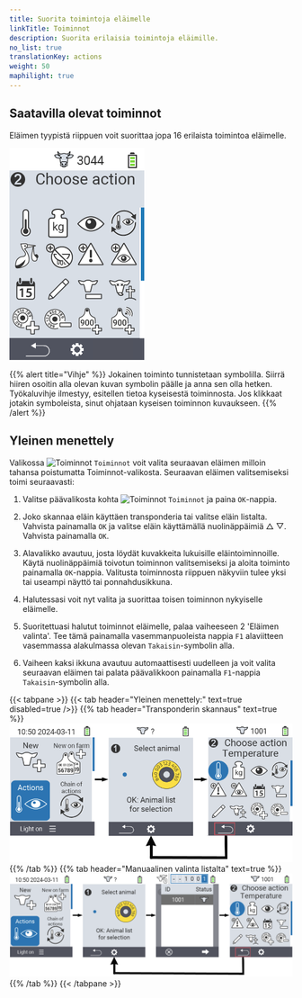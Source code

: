 ```yaml
---
title: Suorita toimintoja eläimelle
linkTitle: Toiminnot
description: Suorita erilaisia toimintoja eläimille.
no_list: true
translationKey: actions
weight: 50
maphilight: true
---
```

## Saatavilla olevat toiminnot

Eläimen tyypistä riippuen voit suorittaa jopa 16 erilaista toimintoa eläimelle.


<img src="images/menu2.png" alt="VitalControl Actions" title="Toiminnot" usemap="#workmap" class="maphilight" />

<map name="workmap">
  <area shape="rect" coords="3,100,60,165" alt="Lämpötila" title="Mittaa kuume eläimiltäsi&#10;Hiiren klikkaus: avaa dokumentaatio" href="/fi/docs/actions/measure-temperature/">
  <area shape="rect" coords="60,100,118,165" alt="Punnitus" title="Kirjaa eläintesi paino&#10;Hiiren klikkaus: avaa dokumentaatio" href="/fi/docs/actions/record-weight/">
  <area shape="rect" coords="118,100,174,165" alt="Arviointi" title="Arvioi eläimesi&#10;Hiiren klikkaus: avaa dokumentaatio" href="/fi/docs/actions/rating/">
  <area shape="rect" coords="174,100,230,165" alt="Toimintaketju" title="Sovella ja aseta toimintaketju&#10;Hiiren klikkaus: avaa dokumentaatio" href="/fi/docs/chain-of-actions/">
   <area shape="rect" coords="3,165,60,225" alt="Poikiminen" title="Rekisteröi poikiminen&#10;Hiiren klikkaus: avaa dokumentaatio" href="/fi/docs/actions/calving/">
   <area shape="rect" coords="60,165,120,225" alt="Kuivaus" title="Kuivaa lehmä tai lisää hänet tuoreiden lehmien listaan&#10;Hiiren klikkaus: avaa dokumentaatio" href="/fi/docs/actions/dry-off/">
   <area shape="rect" coords="120,165,175,225" alt="Hälytys" title="Lisää ja poista eläimiä hälytyslistalta&#10;Hiiren klikkaus: avaa dokumentaatio" href="/fi/docs/actions/alarm/">
   <area shape="rect" coords="175,165,230,225" alt="Tarkkailussa" title="Lisää eläimiä tarkkailulistalle tai poista niitä&#10;Hiiren klikkaus: avaa dokumentaatio" href="/fi/docs/actions/on-watch/">
   <area shape="rect" coords="3,225,60,280" alt="Eläimen historia" title="Katso eläimen historiaa&#10;Hiiren klikkaus: avaa dokumentaatio" href="/fi/docs/actions/animal-history/">
   <area shape="rect" coords="60,225,120,280" alt="Muokkaa" title="Muokkaa valitun eläimen tietoja&#10;Hiiren klikkaus: avaa dokumentaatio" href="/fi/docs/actions/edit/">
   <area shape="rect" coords="120,225,175,280" alt="Poista rekisteristä" title="Poista eläin rekisteristä&#10;Hiiren klikkaus: avaa dokumentaatio" href="/fi/docs/actions/unregister/">
   <area shape="rect" coords="175,225,230,280" alt="Eläimen menetys" title="Rekisteröi eläimen menetys&#10;Hiiren klikkaus: avaa dokumentaatio" href="/fi/docs/actions/animal-loss/">
   <area shape="rect" coords="3,280,60,337" alt="Yhdistä lähetin" title="Liitä lähetin eläimeen&#10;Hiiren klikkaus: avaa dokumentaatio" href="/fi/docs/actions/link-transponder/">
   <area shape="rect" coords="55,280,120,337" alt="Irrota lähetin" title="Poista lähetinyhteys eläimestä&#10;Hiiren klikkaus: avaa dokumentaatio" href="/fi/docs/actions/unlink-transponder/">
   <area shape="rect" coords="120,280,175,337" alt="Liitä eläimen tunnus manuaalisesti" title="Liitä kansallinen eläintunnus eläimeen, jolla ei ole kansallista eläintunnusta&#10;Hiiren klikkaus: avaa dokumentaatio" href="/fi/docs/actions/link-animal-id/#link-animal-id">
   <area shape="rect" coords="175,280,230,337" alt="Liitä eläimen tunnus skannauksella" title="Liitä kansallinen eläintunnus eläimeen, jolla ei ole kansallista eläintunnusta&#10;Hiiren klikkaus: avaa dokumentaatio" href="/fi/docs/actions/link-animal-id/#link-animal-id-with-electronic-ear-tag-scan">

<area shape="rect" coords="100,340,140,375" alt="Asetukset" title="Avaa asetukset&#10;Hiiren klikkaus: dokumentaatioon" href="/fi/docs/actions/settings/">
</map>

{{% alert title="Vihje" %}}
Jokainen toiminto tunnistetaan symbolilla. Siirrä hiiren osoitin alla olevan kuvan symbolin päälle ja anna sen olla hetken. Työkaluvihje ilmestyy, esitellen tietoa kyseisestä toiminnosta. Jos klikkaat jotakin symboleista, sinut ohjataan kyseisen toiminnon kuvaukseen.
{{% /alert %}}

## Yleinen menettely

Valikossa <img src="/icons/actions.svg" width="40" align="bottom" alt="Toiminnot" /> `Toiminnot` voit valita seuraavan eläimen milloin tahansa poistumatta Toiminnot-valikosta. Seuraavan eläimen valitsemiseksi toimi seuraavasti:

1. Valitse päävalikosta kohta <img src="/icons/actions.svg" width="40" align="bottom" alt="Toiminnot" /> `Toiminnot` ja paina `OK`-nappia.

2. Joko skannaa eläin käyttäen transponderia tai valitse eläin listalta. Vahvista painamalla `OK` ja valitse eläin käyttämällä nuolinäppäimiä △ ▽. Vahvista painamalla `OK`.

3. Alavalikko avautuu, josta löydät kuvakkeita lukuisille eläintoiminnoille. Käytä nuolinäppäimiä toivotun toiminnon valitsemiseksi ja aloita toiminto painamalla `OK`-nappia. Valitusta toiminnosta riippuen näkyviin tulee yksi tai useampi näyttö tai ponnahdusikkuna.

4. Halutessasi voit nyt valita ja suorittaa toisen toiminnon nykyiselle eläimelle.

5. Suoritettuasi halutut toiminnot eläimelle, palaa vaiheeseen 2 'Eläimen valinta'. Tee tämä painamalla vasemmanpuoleista nappia `F1` alaviitteen vasemmassa alakulmassa olevan `Takaisin`-symbolin alla.

6. Vaiheen kaksi ikkuna avautuu automaattisesti uudelleen ja voit valita seuraavan eläimen tai palata päävalikkoon painamalla `F1`-nappia `Takaisin`-symbolin alla.

{{< tabpane >}}
{{< tab header="Yleinen menettely:" text=true disabled=true />}}
{{% tab header="Transponderin skannaus" text=true %}}
![VitalControl: Valikko Toiminnot Yleinen menettely](images/next-animal-scan.png "Eläintoimintojen suorittaminen, valinta skannauksen kautta")
{{% /tab %}}
{{% tab header="Manuaalinen valinta listalta" text=true %}}
![VitalControl: Valikko Toiminnot Yleinen menettely](images/next-animal-manual-select.png "Eläintoimintojen suorittaminen, manuaalinen valinta")
{{% /tab %}}
{{< /tabpane >}}
